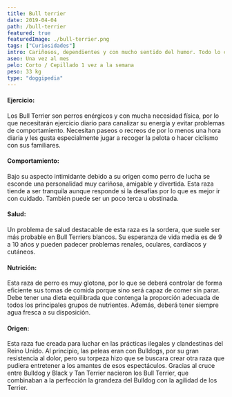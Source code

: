 ```yaml
---
title: Bull terrier
date: 2019-04-04
path: /bull-terrier
featured: true
featuredImage: ./bull-terrier.png
tags: ["Curiosidades"]
intro: Cariñosos, dependientes y con mucho sentido del humor. Todo lo contrario a lo que parecen físicamente.
aseo: Una vez al mes
pelo: Corto / Cepillado 1 vez a la semana
peso: 33 kg
type: "doggipedia"
---
```


#### Ejercicio:
Los Bull Terrier son perros enérgicos y con mucha necesidad física, por lo que necesitarán ejercicio diario para canalizar su energía y evitar problemas de comportamiento. Necesitan paseos o recreos de por lo menos una hora diaria y les gusta especialmente jugar a recoger la pelota o hacer ciclismo con sus familiares.

#### Comportamiento:
Bajo su aspecto intimidante debido a su origen como perro de lucha se esconde una personalidad muy cariñosa, amigable y divertida. Esta raza tiende a ser tranquila aunque responde si la desafías por lo que es mejor ir con cuidado. También puede ser un poco terca u obstinada.

#### Salud:
Un problema de salud destacable de esta raza es la sordera, que suele ser más probable en Bull Terriers blancos. Su esperanza de vida media es de 9 a 10 años y pueden padecer problemas renales, oculares, cardíacos y cutáneos.

#### Nutrición:
Esta raza de perro es muy glotona, por lo que se deberá controlar de forma eficiente sus tomas de comida porque sino será capaz de comer sin parar. Debe tener una dieta equilibrada que contenga la proporción adecuada de todos los principales grupos de nutrientes. Además, deberá tener siempre agua fresca a su disposición.

#### Origen:
Esta raza fue creada para luchar en las prácticas ilegales y clandestinas del Reino Unido. Al principio, las peleas eran con Bulldogs, por su gran resistencia al dolor, pero su torpeza hizo que se buscara crear otra raza que pudiera entretener a los amantes de esos espectáculos. Gracias al cruce entre Bulldog y Black y Tan Terrier nacieron los Bull Terrier, que combinaban a la perfección la grandeza del Bulldog con la agilidad de los Terrier.

